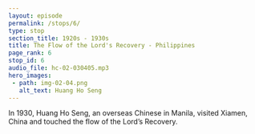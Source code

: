 ```yaml
---
layout: episode
permalink: /stops/6/
type: stop
section_title: 1920s - 1930s
title: The Flow of the Lord's Recovery - Philippines
page_rank: 6
stop_id: 6
audio_file: hc-02-030405.mp3
hero_images:
 - path: img-02-04.png
   alt_text: Huang Ho Seng
---
```


In 1930, Huang Ho Seng, an overseas Chinese in Manila, visited Xiamen, China and touched the flow of the Lord’s Recovery.

<!---
菲律賓華僑黃和聲於1930年訪問中國廈門，接觸了主恢復的流
-->

<!--- TRANSCRIPT
At this juncture in history, in the bustling city of Manila, over a thousand kilometers south of the Chinese coast of Fujian, lived a sizable population of overseas Chinese who had migrated to the Philippines to escape economic hardship and political instability in China. Many of them were Christians who gathered at St. Stephen’s parish, an Anglican-Episcopalian church in Manila.

Among them was Brother Huang Ho Seng, a medical practitioner whose clinic once stood on the very ground where this History Center stands today.

In 1930, Huang Ho Seng and his newlywed wife went on a honeymoon to Xiamen, China. There, by the Lord’s sovereignty, he touched the flow of the Lord’s recovery. Upon his return to Manila, Brother Huang enthusiastically shared his newfound enlightenment with some fellow believers. Inspired by his testimony, a group of them decided to leave the Anglican-Episcopalian sect. They rented a place on Nueva Street and began meeting under the name of United Christians Society.

In 1935, the brothers invited Leland Wang, a contemporary of Watchman Nee under M.E. Barber, who by then had become a traveling evangelist, to come to Manila to hold gospel outreaches and revival meetings. Following these meetings, Brother Wang recommended his co-worker, Simon Meek, to come and serve in Manila. Three years later, Lucas Wu, another co-worker from China, joined the work in Manila at Brother Meek's request.
-->



